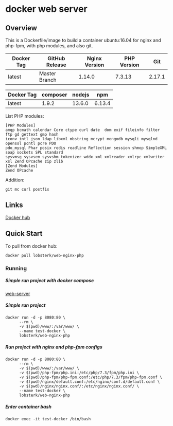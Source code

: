 # docker web server


## Overview

This is a Dockerfile/image to build a container ubuntu:16.04 for nginx and php-fpm, with php modules, and also git.

| Docker Tag 	| GitHub Release 	| Nginx Version 	| PHP Version 	| Git           |
|------------	|----------------	|---------------	|-------------	|-------------	|
| latest     	| Master Branch  	| 1.14.0        	|   7.3.13    	| 2.17.1         |

| Docker Tag 	| composer         	| nodejs         	| npm           	|
|------------	|----------------	|----------------	|---------------	|
| latest     	| 1.9.2          	| 13.6.0         	| 6.13.4          	|


List PHP modules:
```
[PHP Modules]
amqp bcmath calendar Core ctype curl date  dom exif fileinfo filter ftp gd gettext gmp hash
iconv intl json ldap libxml mbstring mcrypt mongodb mysqli mysqlnd openssl pcntl pcre PDO
pdo_mysql Phar posix redis readline Reflection session shmop SimpleXML soap sockets SPL standard 
sysvmsg sysvsem sysvshm tokenizer wddx xml xmlreader xmlrpc xmlwriter xsl Zend OPcache zip zlib
[Zend Modules]
Zend OPcache
```
Addition:

`git mc curl postfix`

## Links 
[Docker hub](https://hub.docker.com/r/lobsterk/web-nginx-php/)

## Quick Start

To pull from docker hub:

`docker pull lobsterk/web-nginx-php`

### Running

##### Simple run project with docker compose

[web-server](https://github.com/lobsterk/docker-web-basic)

##### Simple run project 
```
docker run -d -p 8080:80 \
      --rm \
      -v $(pwd)/www/:/var/www/ \
      --name test-docker \
      lobsterk/web-nginx-php
```

##### Run project with nginx and php-fpm configs
```     
docker run -d -p 8080:80 \
      --rm \
      -v $(pwd)/www/:/var/www/ \
      -v $(pwd)/php-fpm/php.ini:/etc/php/7.3/fpm/php.ini \
      -v $(pwd)/php-fpm/php-fpm.conf:/etc/php/7.3/fpm/php-fpm.conf \
      -v $(pwd)/nginx/default.conf:/etc/nginx/conf.d/default.conf \
      -v $(pwd)/nginx/nginx.conf/:/etc/nginx/nginx.conf/ \
      --name test-docker \
      lobsterk/web-nginx-php
```

##### Enter container bash

`docker exec -it test-docker /bin/bash`